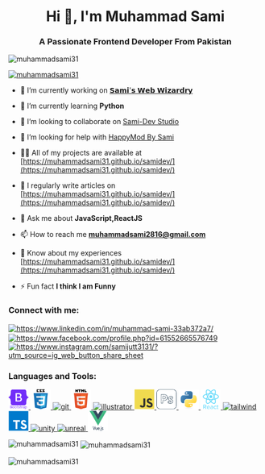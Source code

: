 <h1 align="center">Hi 👋, I'm Muhammad Sami</h1>
<h3 align="center">A Passionate Frontend Developer From Pakistan</h3>

<p align="left"> <img src="https://komarev.com/ghpvc/?username=muhammadsami31&label=Profile%20views&color=0e75b6&style=flat" alt="muhammadsami31" /> </p>

<p align="left"> <a href="https://github.com/ryo-ma/github-profile-trophy"><img src="https://github-profile-trophy.vercel.app/?username=muhammadsami31" alt="muhammadsami31" /></a> </p>

- 🔭 I’m currently working on [𝗦𝗮𝗺𝗶'𝘀 𝗪𝗲𝗯 𝗪𝗶𝘇𝗮𝗿𝗱𝗿𝘆](https://muhammadsami31.github.io/sami/)

- 🌱 I’m currently learning **Python**

- 👯 I’m looking to collaborate on [Sami-Dev Studio](https://muhammadsami31.github.io/samidev/)

- 🤝 I’m looking for help with [HappyMod By Sami](https://muhammadsami31.github.io/happymoodbysami/HappyMod/)

- 👨‍💻 All of my projects are available at [https://muhammadsami31.github.io/samidev/](https://muhammadsami31.github.io/samidev/)

- 📝 I regularly write articles on [https://muhammadsami31.github.io/samidev/](https://muhammadsami31.github.io/samidev/)

- 💬 Ask me about **JavaScript,ReactJS**

- 📫 How to reach me **muhammadsami2816@gmail.com**

- 📄 Know about my experiences [https://muhammadsami31.github.io/samidev/](https://muhammadsami31.github.io/samidev/)

- ⚡ Fun fact **I think I am Funny**

<h3 align="left">Connect with me:</h3>
<p align="left">
<a href="https://linkedin.com/in/https://www.linkedin.com/in/muhammad-sami-33ab372a7/" target="blank"><img align="center" src="https://raw.githubusercontent.com/rahuldkjain/github-profile-readme-generator/master/src/images/icons/Social/linked-in-alt.svg" alt="https://www.linkedin.com/in/muhammad-sami-33ab372a7/" height="30" width="40" /></a>
<a href="https://fb.com/https://www.facebook.com/profile.php?id=61552665576749" target="blank"><img align="center" src="https://raw.githubusercontent.com/rahuldkjain/github-profile-readme-generator/master/src/images/icons/Social/facebook.svg" alt="https://www.facebook.com/profile.php?id=61552665576749" height="30" width="40" /></a>
<a href="https://instagram.com/https://www.instagram.com/samijutt3131/?utm_source=ig_web_button_share_sheet" target="blank"><img align="center" src="https://raw.githubusercontent.com/rahuldkjain/github-profile-readme-generator/master/src/images/icons/Social/instagram.svg" alt="https://www.instagram.com/samijutt3131/?utm_source=ig_web_button_share_sheet" height="30" width="40" /></a>
</p>

<h3 align="left">Languages and Tools:</h3>
<p align="left"> <a href="https://getbootstrap.com" target="_blank" rel="noreferrer"> <img src="https://raw.githubusercontent.com/devicons/devicon/master/icons/bootstrap/bootstrap-plain-wordmark.svg" alt="bootstrap" width="40" height="40"/> </a> <a href="https://www.w3schools.com/css/" target="_blank" rel="noreferrer"> <img src="https://raw.githubusercontent.com/devicons/devicon/master/icons/css3/css3-original-wordmark.svg" alt="css3" width="40" height="40"/> </a> <a href="https://git-scm.com/" target="_blank" rel="noreferrer"> <img src="https://www.vectorlogo.zone/logos/git-scm/git-scm-icon.svg" alt="git" width="40" height="40"/> </a> <a href="https://www.w3.org/html/" target="_blank" rel="noreferrer"> <img src="https://raw.githubusercontent.com/devicons/devicon/master/icons/html5/html5-original-wordmark.svg" alt="html5" width="40" height="40"/> </a> <a href="https://www.adobe.com/in/products/illustrator.html" target="_blank" rel="noreferrer"> <img src="https://www.vectorlogo.zone/logos/adobe_illustrator/adobe_illustrator-icon.svg" alt="illustrator" width="40" height="40"/> </a> <a href="https://developer.mozilla.org/en-US/docs/Web/JavaScript" target="_blank" rel="noreferrer"> <img src="https://raw.githubusercontent.com/devicons/devicon/master/icons/javascript/javascript-original.svg" alt="javascript" width="40" height="40"/> </a> <a href="https://www.photoshop.com/en" target="_blank" rel="noreferrer"> <img src="https://raw.githubusercontent.com/devicons/devicon/master/icons/photoshop/photoshop-line.svg" alt="photoshop" width="40" height="40"/> </a> <a href="https://www.python.org" target="_blank" rel="noreferrer"> <img src="https://raw.githubusercontent.com/devicons/devicon/master/icons/python/python-original.svg" alt="python" width="40" height="40"/> </a> <a href="https://reactjs.org/" target="_blank" rel="noreferrer"> <img src="https://raw.githubusercontent.com/devicons/devicon/master/icons/react/react-original-wordmark.svg" alt="react" width="40" height="40"/> </a> <a href="https://tailwindcss.com/" target="_blank" rel="noreferrer"> <img src="https://www.vectorlogo.zone/logos/tailwindcss/tailwindcss-icon.svg" alt="tailwind" width="40" height="40"/> </a> <a href="https://www.typescriptlang.org/" target="_blank" rel="noreferrer"> <img src="https://raw.githubusercontent.com/devicons/devicon/master/icons/typescript/typescript-original.svg" alt="typescript" width="40" height="40"/> </a> <a href="https://unity.com/" target="_blank" rel="noreferrer"> <img src="https://www.vectorlogo.zone/logos/unity3d/unity3d-icon.svg" alt="unity" width="40" height="40"/> </a> <a href="https://unrealengine.com/" target="_blank" rel="noreferrer"> <img src="https://raw.githubusercontent.com/kenangundogan/fontisto/036b7eca71aab1bef8e6a0518f7329f13ed62f6b/icons/svg/brand/unreal-engine.svg" alt="unreal" width="40" height="40"/> </a> <a href="https://vuejs.org/" target="_blank" rel="noreferrer"> <img src="https://raw.githubusercontent.com/devicons/devicon/master/icons/vuejs/vuejs-original-wordmark.svg" alt="vuejs" width="40" height="40"/> </a> </p>

<p><img align="left" src="https://github-readme-stats.vercel.app/api/top-langs?username=muhammadsami31&show_icons=true&locale=en&layout=compact" alt="muhammadsami31" /></p>

<p>&nbsp;<img align="center" src="https://github-readme-stats.vercel.app/api?username=muhammadsami31&show_icons=true&locale=en" alt="muhammadsami31" /></p>

<p><img align="center" src="https://github-readme-streak-stats.herokuapp.com/?user=muhammadsami31&" alt="muhammadsami31" /></p>


